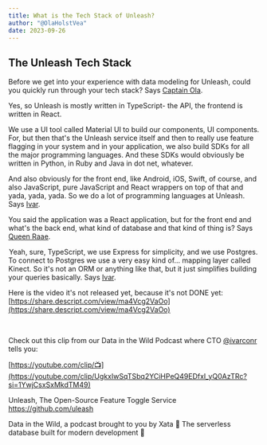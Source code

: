 ```yaml
---
title: What is the Tech Stack of Unleash?
author: "@OlaHolstVea"
date: 2023-09-26
---
```


## The Unleash Tech Stack

Before we get into your experience with data modeling for Unleash, could you quickly run through your tech stack? Says [Captain Ola](https://twitter.com/OlaHolstVea).


Yes, so Unleash is mostly written in TypeScript- the API, the frontend is written in React.

We use a UI tool called Material UI to build our components, UI components. For, but then that's the Unleash service itself and then to really use feature flagging in your system and in your application, we also build SDKs for all the major programming languages. And these SDKs would obviously be written in Python, in Ruby and Java in dot net, whatever.

And also obviously for the front end, like Android, iOS, Swift, of course, and also JavaScript, pure JavaScript and React wrappers on top of that and yada, yada, yada. So we do a lot of programming languages at Unleash. Says [Ivar](https://twitter.com/ivarconr).

You said the application was a React application, but for the front end and what's the back end, what kind of database and that kind of thing is? Says [Queen Raae](https://twitter.com/raae).

 Yeah, sure, TypeScript, we use Express for simplicity, and we use Postgres. To connect to Postgres we use a very easy kind of... mapping layer called Kinect. So it's not an ORM or anything like that, but it just simplifies building your queries basically. Says [Ivar](https://twitter.com/ivarconr).

Here is the video it's not released yet, because it's not DONE yet:
[https://share.descript.com/view/ma4Vcg2VaOo](https://share.descript.com/view/ma4Vcg2VaOo)

 ​






























Check out this clip from our Data in the Wild Podcast where CTO [@ivarconr](https://twitter.com/ivarconr) tells you:

[https://youtube.com/clip/📺](https://youtube.com/clip/UgkxIwSqTSbq2YCiHPeQ49EDfxI_yQ0AzTRc?si=1YwjCsxSxMkdTM49)

Unleash, The Open-Source Feature Toggle Service
https://github.com/uleash

Data in the Wild, a podcast brought to you by Xata 🦋 The serverless database built for modern development 🦋